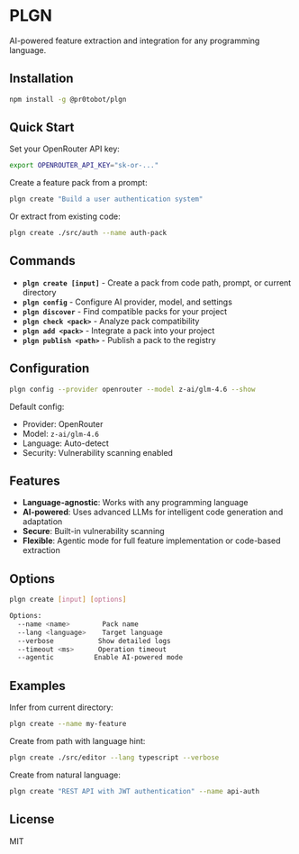 # PLGN

AI-powered feature extraction and integration for any programming language.

## Installation

```bash
npm install -g @pr0tobot/plgn
```

## Quick Start

Set your OpenRouter API key:
```bash
export OPENROUTER_API_KEY="sk-or-..."
```

Create a feature pack from a prompt:
```bash
plgn create "Build a user authentication system"
```

Or extract from existing code:
```bash
plgn create ./src/auth --name auth-pack
```

## Commands

- **`plgn create [input]`** - Create a pack from code path, prompt, or current directory
- **`plgn config`** - Configure AI provider, model, and settings
- **`plgn discover`** - Find compatible packs for your project
- **`plgn check <pack>`** - Analyze pack compatibility
- **`plgn add <pack>`** - Integrate a pack into your project
- **`plgn publish <path>`** - Publish a pack to the registry

## Configuration

```bash
plgn config --provider openrouter --model z-ai/glm-4.6 --show
```

Default config:
- Provider: OpenRouter
- Model: `z-ai/glm-4.6`
- Language: Auto-detect
- Security: Vulnerability scanning enabled

## Features

- **Language-agnostic**: Works with any programming language
- **AI-powered**: Uses advanced LLMs for intelligent code generation and adaptation
- **Secure**: Built-in vulnerability scanning
- **Flexible**: Agentic mode for full feature implementation or code-based extraction

## Options

```bash
plgn create [input] [options]

Options:
  --name <name>        Pack name
  --lang <language>    Target language
  --verbose           Show detailed logs
  --timeout <ms>      Operation timeout
  --agentic          Enable AI-powered mode
```

## Examples

Infer from current directory:
```bash
plgn create --name my-feature
```

Create from path with language hint:
```bash
plgn create ./src/editor --lang typescript --verbose
```

Create from natural language:
```bash
plgn create "REST API with JWT authentication" --name api-auth
```

## License

MIT
